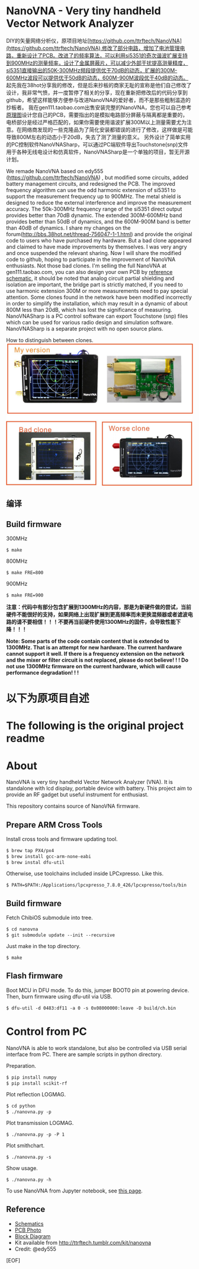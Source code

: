 NanoVNA - Very tiny handheld Vector Network Analyzer
==========================================================
DIY的矢量网络分析仪，原项目地址[https://github.com/ttrftech/NanoVNA](https://github.com/ttrftech/NanoVNA),修改了部分电路，增加了电池管理电路，重新设计了PCB。改进了的频率算法，可以利用si5351的奇次谐波扩展支持到900MHz的测量频率，设计了金属屏蔽片，可以减少外部干扰提高测量精度，si5351直接输出的50K-300MHz频段提供优于70dB的动态，扩展的300M-600MHz波段可以提供优于50dB的动态，600M-900M波段优于40dB的动态。
起先我在38hot分享我的修改，但是后来抄板的商家无耻的宣称是他们自己修改了设计，我非常气愤，并一度暂停了相关的分享，现在重新把修改后的代码分享到github，希望这样能够方便参与改进NanoVNA的爱好者，而不是那些粗制滥造的抄板者。
我在gen111.taobao.com出售安装完整的NanoVNA，您也可以自己参考[原理图](doc/Schematic_nanovna_Sheet-1_20190711140429.jpg)设计您自己的PCB，需要指出的是模拟电路部分屏蔽与隔离都是重要的，电桥部分是经过严格匹配的，如果你需要使用谐波扩展300M以上测量需要尤为注意。在网络商发现的一些克隆品为了简化安装都错误的进行了修改，这样做是可能导致800M左右的动态小于20dB，失去了测了测量的意义。
另外设计了简单实用的PC控制软件NanoVNASharp，可以通过PC端软件导出Touchstone(snp)文件用于各种无线电设计和仿真软件，NanoVNASharp是一个单独的项目，暂无开源计划。

We remade NanoVNA based on edy555 (https://github.com/ttrftech/NanoVNA) , but  modified some circuits, added battery management circuits, and redesigned the PCB. The improved frequency algorithm can use the odd harmonic extension of si5351 to support the measurement frequency up to 900MHz. The metal shield is designed to reduce the external interference and improve the measurement accuracy. The 50k-300MHz frequency range of the si5351 direct output provides better than 70dB dynamic. The extended 300M-600MHz band provides better than 50dB of dynamics, and the 600M-900M band is better than 40dB of dynamics.
I share my changes on the forum(http://bbs.38hot.net/thread-756047-1-1.html) and provide the original code to users who have purchased my hardware. But a bad clone appeared and claimed to have made improvements by themselves. I was very angry and once suspended the relevant sharing. Now I will share the modified code to github, hoping to participate in the improvement of NanoVNA enthusiasts. Not those bad clones.
I'm selling the full NanoVNA at gen111.taobao.com, you can also design your own PCB by [reference schematic](doc/Schematic_nanovna_Sheet-1_20190711140429.jpg), it should be noted that analog circuit partial shielding and isolation are important, the bridge part is strictly matched, if you need to use harmonic extension 300M or more measurements need to pay special attention. Some clones found in the network have been modified incorrectly in order to simplify the installation, which may result in a dynamic of about 800M less than 20dB, which has lost the significance of measuring.
NanoVNASharp is a PC control software can export Touchstone (snp) files which can be used for various radio design and simulation software. NanoVNASharp is a separate project with no open source plans.

How to distinguish between clones.
![clone](doc/clone.jpg)

## 编译
## Build firmware

  300MHz
```
$ make
```

800MHz
```
$ make FRE=800
```

900MHz
```
$ make FRE=900
```


**注意：代码中有部分包含扩展到1300MHz的内容，那是为新硬件做的尝试，当前硬件不能很好的支持，如果网络上出现扩展到更高频率而未更换混频器或者滤波电路的请不要相信！！！不要再当前硬件使用1300MHz的固件，会导致性能下降！！！**

**Note: Some parts of the code contain content that is extended to 1300MHz. That is an attempt for new hardware. The current hardware cannot support it well. If there is a frequency extension on the network and the mixer or filter circuit is not replaced, please do not believe! ! ! Do not use 1300MHz firmware on the current hardware, which will cause performance degradation! ! !**


以下为原项目自述
==========================================================
The following is the original project readme
==========================================================
# About

NanoVNA is very tiny handheld Vector Network Analyzer (VNA). It is
standalone with lcd display, portable device with battery. This
project aim to provide an RF gadget but useful instrument for
enthusiast.

This repository contains source of NanoVNA firmware.


## Prepare ARM Cross Tools

Install cross tools and firmware updating tool.

    $ brew tap PX4/px4
    $ brew install gcc-arm-none-eabi
    $ brew instal dfu-util

Otherwise, use toolchains included inside LPCxpresso. Like this.

    $ PATH=$PATH:/Applications/lpcxpresso_7.8.0_426/lpcxpresso/tools/bin

## Build firmware

Fetch ChibiOS submodule into tree.

    $ cd nanovna
    $ git submodule update --init --recursive

Just make in the top directory.

    $ make

## Flash firmware

Boot MCU in DFU mode. To do this, jumper BOOT0 pin at powering device.
Then, burn firmware using dfu-util via USB.

    $ dfu-util -d 0483:df11 -a 0 -s 0x08000000:leave -D build/ch.bin


# Control from PC

NanoVNA is able to work standalone, but also be controlled via USB serial interface from PC. There are sample scripts in python directory.

Preparation.

    $ pip install numpy
    $ pip install scikit-rf   

Plot reflection LOGMAG.

    $ cd python
    $ ./nanovna.py -p

Plot transmission LOGMAG.

    $ ./nanovna.py -p -P 1

Plot smithchart.

    $ ./nanovna.py -s

Show usage.

    $ ./nanovna.py -h

To use NanoVNA from Jupyter notebook, see [this page](/python/NanoVNA-example.ipynb).

## Reference

* [Schematics](https://github.com/ttrftech/NanoVNA/blob/master/doc/nanovna-sch.pdf)
* [PCB Photo](https://github.com/ttrftech/NanoVNA/blob/master/doc/nanovna-pcb-photo.jpg)
* [Block Diagram](https://github.com/ttrftech/NanoVNA/blob/master/doc/nanovna-blockdiagram.png)
* Kit available from http://ttrftech.tumblr.com/kit/nanovna
* Credit: @edy555

[EOF]
